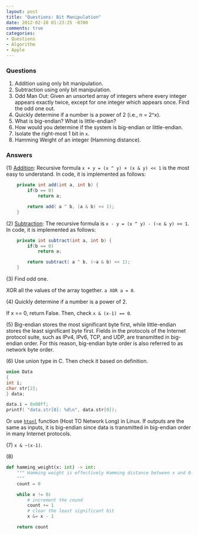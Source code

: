 ```yaml
---
layout: post
title: "Questions: Bit Manipulation"
date: 2012-02-28 01:23:25 -0700
comments: true
categories: 
- Questions
- Algorithm
- Apple
---
```



### Questions

1. Addition using only bit manipulation.
2. Subtraction using only bit manipulation.
3. Odd Man Out: Given an unsorted array of integers where every integer appears exactly twice, except for one integer which appears once. Find the odd one out.
4. Quickly determine if a number is a power of 2 (i.e., n = 2^x).
5. What is big-endian? What is little-endian?
6. How would you determine if the system is big-endian or little-endian.
7. Isolate the right-most 1 bit in `x`.
8. Hamming Weight of an integer (Hamming distance).

<!--more-->

### Answers

(1) [Addition](http://stackoverflow.com/questions/4068033/add-two-integers-using-only-bitwise-operators): Recursive formula `x + y = (x ^ y) + (x & y) << 1` is the most easy to understand.
In code, it is implemented as follows:

``` java Addition
    private int add(int a, int b) {
        if(b == 0)
            return a;

        return add( a ^ b, (a & b) << 1);
    }
```

(2) [Subtraction](http://www.geeksforgeeks.org/subtract-two-numbers-without-using-arithmetic-operators/): The recursive formula is `x - y = (x ^ y) - (~x & y) << 1`.
In code, it is implemented as follows:

``` java Subtraction
    private int subtract(int a, int b) {
        if(b == 0)
            return a;

        return subtract( a ^ b, (~a & b) << 1);
    }
```

(3) Find odd one.

XOR all the values of the array together. `a XOR a = 0`.  

(4) Quickly determine if a number is a power of 2.

If x == 0, return False. Then, check `x & (x-1) == 0`.

(5) Big-endian stores the most significant byte first, while little-endian stores the least significant byte first.
Fields in the protocols of the Internet protocol suite, such as IPv4, IPv6, TCP, and UDP, are transmitted in big-endian order. 
For this reason, big-endian byte order is also referred to as network byte order.

(6) Use union type in C. Then check it based on definition.

``` c Check endianess
union Data
{
int i;
char str[2];
} data;

data.i = 0x00ff;
printf( "data.str[0]: %d\n", data.str[0]);
```

Or use [`htonl`](https://linux.die.net/man/3/htonl) function (Host TO Network Long) in Linux.
If outputs are the same as inputs, it is big-endian since data is transmitted in big-endian order in many Internet protocols.

(7) `x & ~(x-1)`.

(8) 

``` python Hamming weight
def hamming_weight(x: int) -> int:
    """ Hamming weight is effectively Hamming distance between x and 0.
    """
    count = 0

    while x != 0:
        # increment the cound
        count += 1
        # clear the least significant bit
        x &= x - 1

    return count
```